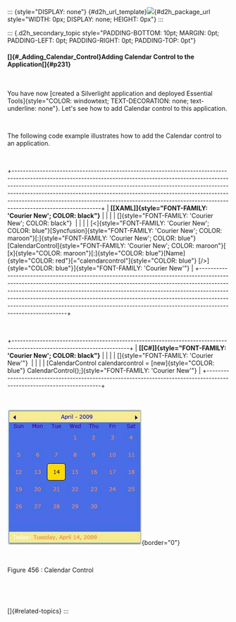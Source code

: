 ::: {style="DISPLAY: none"}
[](ms-xhelp:///?Id=d2h_url_template){#d2h_url_template}![](!package_url!){#d2h_package_url style="WIDTH: 0px; DISPLAY: none; HEIGHT: 0px"}
:::

::: {.d2h_secondary_topic style="PADDING-BOTTOM: 10pt; MARGIN: 0pt; PADDING-LEFT: 0pt; PADDING-RIGHT: 0pt; PADDING-TOP: 0pt"}
#### []{#_Adding_Calendar_Control}Adding Calendar Control to the Application[]{#p231}

 

You have now [created a Silverlight application and deployed Essential Tools]{style="COLOR: windowtext; TEXT-DECORATION: none; text-underline: none"}. Let\'s see how to add Calendar control to this application.

 

The following code example illustrates how to add the Calendar control to an application.

 

+-------------------------------------------------------------------------------------------------------------------------------------------------------------------------------------------------------------------------------------------------------------------------------------------------------------------------------------------------------------------------------------------------------------------------------------+
| **[\[XAML\]]{style="FONT-FAMILY: 'Courier New'; COLOR: black"}**                                                                                                                                                                                                                                                                                                                                                                    |
|                                                                                                                                                                                                                                                                                                                                                                                                                                     |
| []{style="FONT-FAMILY: 'Courier New'; COLOR: black"}                                                                                                                                                                                                                                                                                                                                                                                |
|                                                                                                                                                                                                                                                                                                                                                                                                                                     |
| [\<]{style="FONT-FAMILY: 'Courier New'; COLOR: blue"}[Syncfusion]{style="FONT-FAMILY: 'Courier New'; COLOR: maroon"}[:]{style="FONT-FAMILY: 'Courier New'; COLOR: blue"}[CalendarControl]{style="FONT-FAMILY: 'Courier New'; COLOR: maroon"}[ [x]{style="COLOR: maroon"}[:]{style="COLOR: blue"}[Name]{style="COLOR: red"}[="calendarcontrol"]{style="COLOR: blue"} [/\>]{style="COLOR: blue"}]{style="FONT-FAMILY: 'Courier New'"} |
+-------------------------------------------------------------------------------------------------------------------------------------------------------------------------------------------------------------------------------------------------------------------------------------------------------------------------------------------------------------------------------------------------------------------------------------+

 

+-----------------------------------------------------------------------------------------------------------------------+
| **[\[C#\]]{style="FONT-FAMILY: 'Courier New'; COLOR: black"}**                                                        |
|                                                                                                                       |
| []{style="FONT-FAMILY: 'Courier New'"}                                                                                |
|                                                                                                                       |
| [CalendarControl calendarcontrol = [new]{style="COLOR: blue"} CalendarControl();]{style="FONT-FAMILY: 'Courier New'"} |
+-----------------------------------------------------------------------------------------------------------------------+

 

![](../ImagesExt/image261_373.jpg){border="0"}

 

Figure 456 : Calendar Control

 

 

[]{#related-topics}
:::
